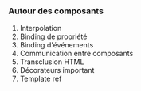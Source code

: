 ### Autour des composants

1. Interpolation
2. Binding de propriété
3. Binding d'événements
4. Communication entre composants
5. Transclusion HTML
6. Décorateurs important
7. Template ref
